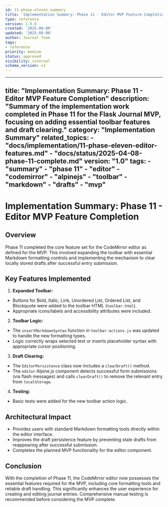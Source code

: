 ```yaml
---
id: 11-phase-eleven-summary
title: 'Implementation Summary: Phase 11 - Editor MVP Feature Completion'
type: reference
version: 1.0.0
created: '2025-09-09'
updated: '2025-09-09'
author: Journal Team
tags:
- reference
priority: medium
status: approved
visibility: internal
schema_version: v1
---
```


***

title: "Implementation Summary: Phase 11 - Editor MVP Feature Completion"
description: "Summary of the implementation work completed in Phase 11 for the Flask Journal MVP, focusing on adding essential toolbar features and draft clearing."
category: "Implementation Summary"
related\_topics:
\- "docs/implementation/11-phase-eleven-editor-features.md"
\- "docs/status/2025-04-08-phase-11-complete.md"
version: "1.0"
tags:
\- "summary"
\- "phase 11"
\- "editor"
\- "codemirror"
\- "alpinejs"
\- "toolbar"
\- "markdown"
\- "drafts"
\- "mvp"
--------

# Implementation Summary: Phase 11 - Editor MVP Feature Completion

## Overview

Phase 11 completed the core feature set for the CodeMirror editor as defined for the MVP. This involved expanding the toolbar with essential Markdown formatting controls and implementing the mechanism to clear locally stored drafts after successful entry submission.

## Key Features Implemented

1. **Expanded Toolbar:**

- Buttons for Bold, Italic, Link, Unordered List, Ordered List, and Blockquote were added to the toolbar HTML (`toolbar.html`).
- Appropriate icons/labels and accessibility attributes were included.

2. **Toolbar Logic:**

- The `insertMarkdownSyntax` function in `toolbar-actions.js` was updated to handle the new formatting types.
- Logic correctly wraps selected text or inserts placeholder syntax with appropriate cursor positioning.

3. **Draft Clearing:**

- The `EditorPersistence` class now includes a `clearDraft()` method.
- The `editor` Alpine.js component detects successful form submissions (via flash messages) and calls `clearDraft()` to remove the relevant entry from `localStorage`.

4. **Testing:**

- Basic tests were added for the new toolbar action logic.

## Architectural Impact

- Provides users with standard Markdown formatting tools directly within the editor interface.
- Improves the draft persistence feature by preventing stale drafts from reappearing after successful submission.
- Completes the planned MVP functionality for the editor component.

## Conclusion

With the completion of Phase 11, the CodeMirror editor now possesses the essential features required for the MVP, including core formatting tools and reliable draft handling. This significantly enhances the user experience for creating and editing journal entries. Comprehensive manual testing is recommended before considering the MVP complete.
